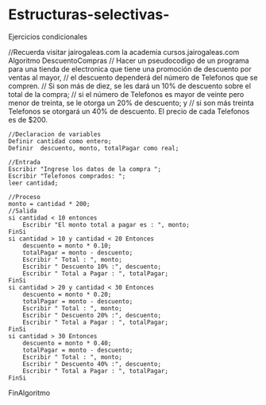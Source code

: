 # Estructuras-selectivas-
Ejercicios condicionales

//Recuerda visitar jairogaleas.com la academia cursos.jairogaleas.com
Algoritmo DescuentoCompras
	// Hacer un pseudocodigo de un programa para una tienda de electronica que tiene una promoción de descuento por ventas al mayor, 
	// el descuento dependerá del número de Telefonos que se compren. 
	// Si son más de diez, se les dará un 10% de descuento sobre el total de la compra; 
	// si el número de Telefonos es mayor de veinte pero menor de treinta, se le otorga un 20% de descuento; y 
	// si son más treinta Telefonos se otorgará un 40% de descuento. El precio de cada Telefonos es de $200.
	
	//Declaracion de variables
	Definir cantidad como entero;
	Definir  descuento, monto, totalPagar como real;
	
	//Entrada
	Escribir "Ingrese los datos de la compra ";
	Escribir "Telefonos comprados: ";
	leer cantidad;
		
	//Proceso
	monto = cantidad * 200;
	//Salida
	si cantidad < 10 entonces
		Escribir "El monto total a pagar es : ", monto;
	FinSi
	si cantidad > 10 y cantidad < 20 Entonces
		descuento = monto * 0.10;
		totalPagar = monto - descuento;
		Escribir " Total : ", monto;
		Escribir " Descuento 10% :", descuento;
		Escribir " Total a Pagar : ", totalPagar;
	FinSi
	si cantidad > 20 y cantidad < 30 Entonces
		descuento = monto * 0.20;
		totalPagar = monto - descuento;
		Escribir " Total : ", monto;
		Escribir " Descuento 20% :", descuento;
		Escribir " Total a Pagar : ", totalPagar;
	FinSi
	si cantidad > 30 Entonces
		descuento = monto * 0.40;
		totalPagar = monto - descuento;
		Escribir " Total : ", monto;
		Escribir " Descuento 40% :", descuento;
		Escribir " Total a Pagar : ", totalPagar;
	FinSi
	
FinAlgoritmo
